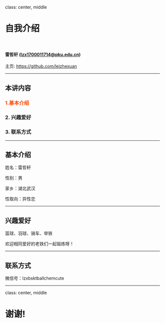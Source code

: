 class: center, middle

# 自我介绍

&nbsp;

#### 雷哲轩 (lzx1700011714@pku.edu.cn)  

主页: https://github.com/leizhexuan

---

## 本讲内容

### <font color="orangered">1.基本介绍</font>

### 2. 兴趣爱好

### 3. 联系方式

---

## 基本介绍

姓名：雷哲轩  

性别：男  

家乡：湖北武汉  

性取向：异性恋  

---

## 兴趣爱好

篮球、羽球、骑车、举铁      

欢迎相同爱好的老铁们一起锻炼呀！     

---
## 联系方式

微信号：lzxbsktballchemcute

---

class: center, middle

# 谢谢!
